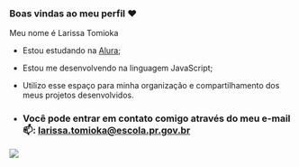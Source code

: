 ### Boas vindas ao meu perfil  ❤️

Meu nome é Larissa Tomioka

- Estou estudando na [Alura](https://www.alura.com.br);
- Estou me desenvolvendo na linguagem JavaScript;
- Utilizo esse espaço para minha organização e compartilhamento dos meus projetos desenvolvidos.

- ### Você pode entrar em contato comigo através do meu e-mail  📫:  larissa.tomioka@escola.pr.gov.br


![](https://media.tenor.com/jVtD67O6TGoAAAAM/eu-to-aqui-pra-te-ajudar-ajudar.gif)
